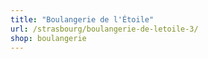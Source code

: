 ```yaml
---
title: "Boulangerie de l'Étoile"
url: /strasbourg/boulangerie-de-letoile-3/
shop: boulangerie
---
```


